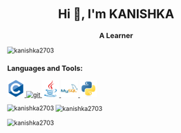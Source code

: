 <h1 align="center">Hi 👋, I'm KANISHKA</h1>
<h3 align="center">A Learner</h3>

<p align="left"> <img src="https://komarev.com/ghpvc/?username=kanishka2703&label=Profile%20views&color=0e75b6&style=flat" alt="kanishka2703" /> </p>


<h3 align="left">Languages and Tools:</h3>
<p align="left"> <a href="https://www.cprogramming.com/" target="_blank" rel="noreferrer"> <img src="https://raw.githubusercontent.com/devicons/devicon/master/icons/c/c-original.svg" alt="c" width="40" height="40"/> </a> <a href="https://git-scm.com/" target="_blank" rel="noreferrer"> <img src="https://www.vectorlogo.zone/logos/git-scm/git-scm-icon.svg" alt="git" width="40" height="40"/> </a> <a href="https://www.java.com" target="_blank" rel="noreferrer"> <img src="https://raw.githubusercontent.com/devicons/devicon/master/icons/java/java-original.svg" alt="java" width="40" height="40"/> </a> <a href="https://www.mysql.com/" target="_blank" rel="noreferrer"> <img src="https://raw.githubusercontent.com/devicons/devicon/master/icons/mysql/mysql-original-wordmark.svg" alt="mysql" width="40" height="40"/> </a> <a href="https://www.python.org" target="_blank" rel="noreferrer"> <img src="https://raw.githubusercontent.com/devicons/devicon/master/icons/python/python-original.svg" alt="python" width="40" height="40"/> </a> </p>

<p><img align="left" src="https://github-readme-stats.vercel.app/api/top-langs?username=kanishka2703&show_icons=true&locale=en&layout=compact" alt="kanishka2703" /></p>

<p>&nbsp;<img align="center" src="https://github-readme-stats.vercel.app/api?username=kanishka2703&show_icons=true&locale=en" alt="kanishka2703" /></p>

<p><img align="center" src="https://github-readme-streak-stats.herokuapp.com/?user=kanishka2703&" alt="kanishka2703" /></p>
